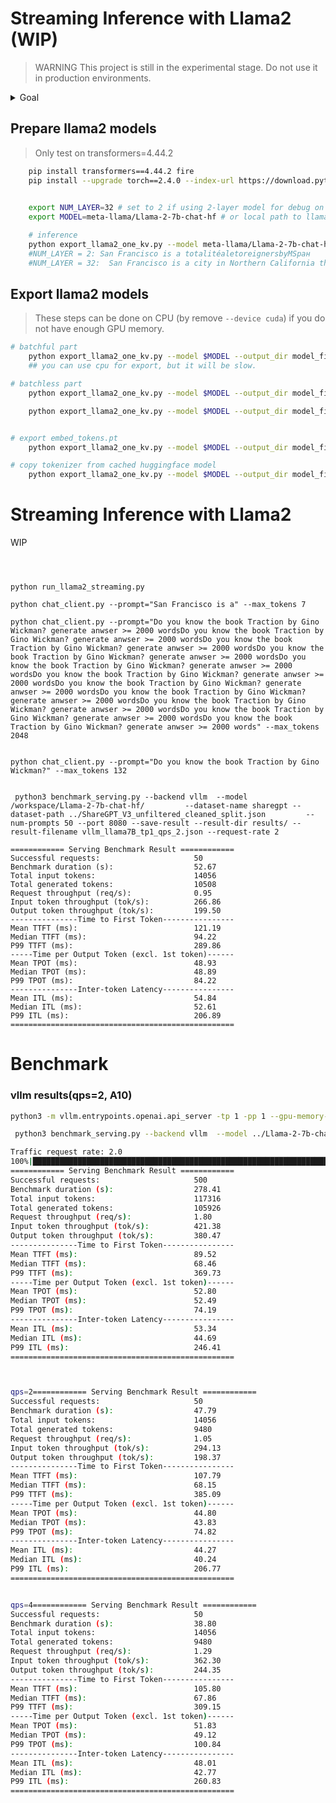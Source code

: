 # Streaming Inference with Llama2 (WIP)

> WARNING
This project is still in the experimental stage. Do not use it in production environments. 

<details>
<summary>Goal</summary>
The final goal is that, we want serve LLM mainly with TensorRT, but with no dependency on TensorRT-LLM or Triton server. We segment layers based on whether they can be batched with respect to the sequence length's dimension. The model is divided into two parts: batchful and batchless. Model parameters are (mainly) located in the batchful part, whereas the batchless part consists of positional encoding and parameter-free self-attention. After masking the batchless part, we perform a complete trace.

Traditional dynamic batching can be applied the batchful part. We isolate the batchless part as a separate custom sub-graph/(function in future) and implement it using a TensorRT plugin. This plugin does nothing but direct the batchless part to a dedicated TorchPipe server. The management and resource(e.g. kvcache) control operate entirely independently of TensorRT.

The computation for the batchless part could be implemented as a standalone CUDA kernel. However, for simplicity, we have chosen to trace and implement it using TensorRT. TensorRT may internally optimize computations by matching flash attention patterns. The verbose information from TensorRT indicates that it has identified and reassigned Myelin backends for Self-Attention nodes (i.e., /MatMul_1, /Softmax, /MatMul).
</details>

## Prepare llama2 models
> Only test on transformers=4.44.2
    
```bash
    pip install transformers==4.44.2 fire
    pip install --upgrade torch==2.4.0 --index-url https://download.pytorch.org/whl/cu118
    

    export NUM_LAYER=32 # set to 2 if using 2-layer model for debug on 12GB-GPU.
    export MODEL=meta-llama/Llama-2-7b-chat-hf # or local path to llama2 model

    # inference
    python export_llama2_one_kv.py --model meta-llama/Llama-2-7b-chat-hf --input "San Francisco is a" --test --num_layers $NUM_LAYER  --device cuda
    #NUM_LAYER = 2: San Francisco is a totalitéaletoreignersbyMSран
    #NUM_LAYER = 32:  San Francisco is a city in Northern California that is known
```

## Export llama2 models
> These steps can be done on CPU (by remove `--device cuda`) if you do not have enough GPU memory.

```bash
# batchful part
    python export_llama2_one_kv.py --model $MODEL --output_dir model_files/ --export batchful --num_layers $NUM_LAYER --device cuda
    ## you can use cpu for export, but it will be slow.

# batchless part
    python export_llama2_one_kv.py --model $MODEL --output_dir model_files/ --export prefill_batchless  

    python export_llama2_one_kv.py --model $MODEL --output_dir model_files/ --export decode_batchless  


# export embed_tokens.pt
    python export_llama2_one_kv.py --model $MODEL --output_dir model_files/ --export embed_tokens

# copy tokenizer from cached huggingface model
    python export_llama2_one_kv.py --model $MODEL --output_dir model_files/ --export tokenizer

```




# Streaming Inference with Llama2
WIP


```

 

python run_llama2_streaming.py 

python chat_client.py --prompt="San Francisco is a" --max_tokens 7

python chat_client.py --prompt="Do you know the book Traction by Gino Wickman? generate anwser >= 2000 wordsDo you know the book Traction by Gino Wickman? generate anwser >= 2000 wordsDo you know the book Traction by Gino Wickman? generate anwser >= 2000 wordsDo you know the book Traction by Gino Wickman? generate anwser >= 2000 wordsDo you know the book Traction by Gino Wickman? generate anwser >= 2000 wordsDo you know the book Traction by Gino Wickman? generate anwser >= 2000 wordsDo you know the book Traction by Gino Wickman? generate anwser >= 2000 wordsDo you know the book Traction by Gino Wickman? generate anwser >= 2000 wordsDo you know the book Traction by Gino Wickman? generate anwser >= 2000 wordsDo you know the book Traction by Gino Wickman? generate anwser >= 2000 wordsDo you know the book Traction by Gino Wickman? generate anwser >= 2000 words" --max_tokens 2048 


python chat_client.py --prompt="Do you know the book Traction by Gino Wickman?" --max_tokens 132  


 python3 benchmark_serving.py --backend vllm  --model /workspace/Llama-2-7b-chat-hf/         --dataset-name sharegpt --dataset-path ../ShareGPT_V3_unfiltered_cleaned_split.json         --num-prompts 50 --port 8080 --save-result --result-dir results/ --result-filename vllm_llama7B_tp1_qps_2.json --request-rate 2   
```

```
============ Serving Benchmark Result ============
Successful requests:                     50        
Benchmark duration (s):                  52.67     
Total input tokens:                      14056     
Total generated tokens:                  10508     
Request throughput (req/s):              0.95      
Input token throughput (tok/s):          266.86    
Output token throughput (tok/s):         199.50    
---------------Time to First Token----------------
Mean TTFT (ms):                          121.19    
Median TTFT (ms):                        94.22     
P99 TTFT (ms):                           289.86    
-----Time per Output Token (excl. 1st token)------
Mean TPOT (ms):                          48.93     
Median TPOT (ms):                        48.89     
P99 TPOT (ms):                           84.22     
---------------Inter-token Latency----------------
Mean ITL (ms):                           54.84     
Median ITL (ms):                         52.61     
P99 ITL (ms):                            206.89    
==================================================
```



# Benchmark



### vllm results(qps=2, A10)

```bash
python3 -m vllm.entrypoints.openai.api_server -tp 1 -pp 1 --gpu-memory-utilization 0.95         --model ../Llama-2-7b-chat-hf/ --port 8000 --disable-log-stats --disable-log-requests 

 python3 benchmark_serving.py --backend vllm  --model ../Llama-2-7b-chat-hf/         --dataset-name sharegpt --dataset-path ../ShareGPT_V3_unfiltered_cleaned_split.json         --num-prompts 500 --port 8000 --save-result --result-dir results/ --result-filename vllm_llama7B_tp1_qps_2.json --request-rate 2   
```


```bash
Traffic request rate: 2.0
100%|████████████████████████████████████████████████████████████████████████████████████████████████████████████████████████████████████████████████████████████████████████████████████████████████████| 500/500 [04:38<00:00,  1.80it/s]
============ Serving Benchmark Result ============
Successful requests:                     500       
Benchmark duration (s):                  278.41    
Total input tokens:                      117316    
Total generated tokens:                  105926    
Request throughput (req/s):              1.80      
Input token throughput (tok/s):          421.38    
Output token throughput (tok/s):         380.47    
---------------Time to First Token----------------
Mean TTFT (ms):                          89.52     
Median TTFT (ms):                        68.46     
P99 TTFT (ms):                           369.73    
-----Time per Output Token (excl. 1st token)------
Mean TPOT (ms):                          52.80     
Median TPOT (ms):                        52.49     
P99 TPOT (ms):                           74.19     
---------------Inter-token Latency----------------
Mean ITL (ms):                           53.34     
Median ITL (ms):                         44.69     
P99 ITL (ms):                            246.41    
==================================================



qps=2============ Serving Benchmark Result ============
Successful requests:                     50        
Benchmark duration (s):                  47.79     
Total input tokens:                      14056     
Total generated tokens:                  9480      
Request throughput (req/s):              1.05      
Input token throughput (tok/s):          294.13    
Output token throughput (tok/s):         198.37    
---------------Time to First Token----------------
Mean TTFT (ms):                          107.79    
Median TTFT (ms):                        68.15     
P99 TTFT (ms):                           385.09    
-----Time per Output Token (excl. 1st token)------
Mean TPOT (ms):                          44.80     
Median TPOT (ms):                        43.83     
P99 TPOT (ms):                           74.82     
---------------Inter-token Latency----------------
Mean ITL (ms):                           44.27     
Median ITL (ms):                         40.24     
P99 ITL (ms):                            206.77    
==================================================


qps=4============ Serving Benchmark Result ============
Successful requests:                     50        
Benchmark duration (s):                  38.80     
Total input tokens:                      14056     
Total generated tokens:                  9480      
Request throughput (req/s):              1.29      
Input token throughput (tok/s):          362.30    
Output token throughput (tok/s):         244.35    
---------------Time to First Token----------------
Mean TTFT (ms):                          105.80    
Median TTFT (ms):                        67.86     
P99 TTFT (ms):                           309.15    
-----Time per Output Token (excl. 1st token)------
Mean TPOT (ms):                          51.83     
Median TPOT (ms):                        49.12     
P99 TPOT (ms):                           100.84    
---------------Inter-token Latency----------------
Mean ITL (ms):                           48.01     
Median ITL (ms):                         42.77     
P99 ITL (ms):                            260.83    
==================================================
```



